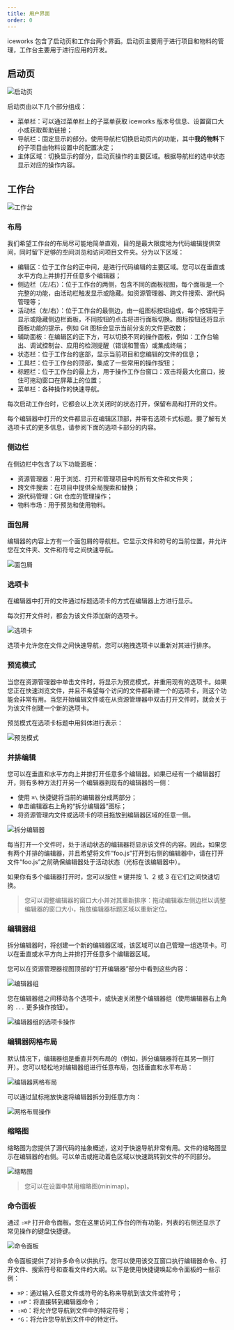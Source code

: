 ```yaml
---
title: 用户界面
order: 0
---
```


iceworks 包含了启动页和工作台两个界面。启动页主要用于进行项目和物料的管理，工作台主要用于进行应用的开发。

## 启动页

![启动页](https://img.alicdn.com/tfs/TB1yoQ4tQY2gK0jSZFgXXc5OFXa-2100-1794.png)

启动页由以下几个部分组成：

- 菜单栏：可以通过菜单栏上的子菜单获取 iceworks 版本号信息、设置窗口大小或获取帮助链接；
- 导航栏：固定显示的部分。使用导航栏切换启动页内的功能，其中**我的物料**下的子项目由物料设置中的配置决定；
- 主体区域：切换显示的部分，启动页操作的主要区域。根据导航栏的选中状态显示对应的操作内容。

## 工作台

![工作台](https://img.alicdn.com/tfs/TB1mZk3tRv0gK0jSZKbXXbK2FXa-3230-2098.png)

### 布局

我们希望工作台的布局尽可能地简单直观，目的是最大限度地为代码编辑提供空间，同时留下足够的空间浏览和访问项目文件夹。分为以下区域：

- 编辑区：位于工作台的正中间，是进行代码编辑的主要区域。您可以在垂直或水平方向上并排打开任意多个编辑器；
- 侧边栏（左/右）：位于工作台的两侧，包含不同的面板视图，每个面板是一个完整的功能，由活动栏触发显示或隐藏。如资源管理器、跨文件搜索、源代码管理等；
- 活动栏（左/右）：位于工作台的最侧边，由一组图标按钮组成，每个按钮用于显示或隐藏侧边栏面板，不同按钮的点击将进行面板切换。图标按钮还将显示面板功能的提示，例如 Git 图标会显示当前分支的文件更改数；
- 辅助面板：在编辑区的正下方，可以切换不同的操作面板，例如：工作台输出、调试控制台、应用的检测提醒（错误和警告）或集成终端；
- 状态栏：位于工作台的底部，显示当前项目和您编辑的文件的信息；
- 工具栏：位于工作台的顶部，集成了一些常用的操作按钮；
- 标题栏：位于工作台的最上方，用于操作工作台窗口：双击将最大化窗口，按住可拖动窗口在屏幕上的位置；
- 菜单栏：各种操作的快速导航。

每次启动工作台时，它都会以上次关闭时的状态打开，保留布局和打开的文件。

每个编辑器中打开的文件都显示在编辑区顶部，并带有选项卡式标题。要了解有关选项卡式的更多信息，请参阅下面的选项卡部分的内容。

### 侧边栏

在侧边栏中包含了以下功能面板：

- 资源管理器：用于浏览、打开和管理项目中的所有文件和文件夹；
- 跨文件搜索：在项目中提供全局搜索和替换；
- 源代码管理：Git 仓库的管理操作；
- 物料市场：用于预览和使用物料。

### 面包屑

编辑器的内容上方有一个面包屑的导航栏。它显示文件和符号的当前位置，并允许您在文件夹、文件和符号之间快速导航。

![面包屑](https://img.alicdn.com/tfs/TB1qjQ9tFT7gK0jSZFpXXaTkpXa-746-760.png)

### 选项卡

在编辑器中打开的文件通过标题选项卡的方式在编辑器上方进行显示。

每次打开文件时，都会为该文件添加新的选项卡。

![选项卡](https://img.alicdn.com/tfs/TB18cFbt5_1gK0jSZFqXXcpaXXa-1660-1264.png)

选项卡允许您在文件之间快速导航，您可以拖拽选项卡以重新对其进行排序。

### 预览模式

当您在资源管理器中单击文件时，将显示为预览模式，并重用现有的选项卡。如果您正在快速浏览文件，并且不希望每个访问的文件都新建一个的选项卡，则这个功能会非常有用。当您开始编辑文件或在从资源管理器中双击打开文件时，就会关于为该文件创建一个新的选项卡。

预览模式在选项卡标题中用斜体进行表示：

![预览模式](https://img.alicdn.com/tfs/TB16uJXt.T1gK0jSZFrXXcNCXXa-769-113.png)

### 并排编辑

您可以在垂直和水平方向上并排打开任意多个编辑器。如果已经有一个编辑器打开，则有多种方法打开另一个编辑器到现有的编辑器的一侧：

- 使用 `⌘\` 快捷键将当前的编辑器分成两部分；
- 单击编辑器右上角的“拆分编辑器”图标；
- 将资源管理内文件或选项卡的项目拖放到编辑器区域的任意一侧。

![拆分编辑器](https://img.alicdn.com/tfs/TB1UPA7tUT1gK0jSZFrXXcNCXXa-2880-1754.png)

每当打开一个文件时，处于活动状态的编辑器将显示该文件的内容。因此，如果您有两个并排的编辑器，并且希望将文件“foo.js”打开到右侧的编辑器中，请在打开文件“foo.js”之前确保编辑器处于活动状态（光标在该编辑器中）。

如果你有多个编辑器打开时，您可以按住 `⌘` 键并按 1、2 或 3 在它们之间快速切换。

> 您可以调整编辑器的窗口大小并对其重新排序：拖动编辑器左侧边栏以调整编辑器的窗口大小，拖放编辑器标题区域以重新定位。

### 编辑器组

拆分编辑器时，将创建一个新的编辑器区域，该区域可以自己管理一组选项卡。可以在垂直或水平方向上并排打开任意多个编辑器区域。

您可以在资源管理器视图顶部的“打开编辑器”部分中看到这些内容：

![编辑器组](https://img.alicdn.com/tfs/TB1i5JdtYY1gK0jSZTEXXXDQVXa-2880-708.png)

您在编辑器组之间移动各个选项卡，或快速关闭整个编辑器组（使用编辑器右上角的 `...` 更多操作按钮）。

![编辑器组的选项卡操作](https://img.alicdn.com/tfs/TB1IDxbt1H2gK0jSZFEXXcqMpXa-960-600.gif)

### 编辑器网格布局

默认情况下，编辑器组是垂直并列布局的（例如，拆分编辑器将在其另一侧打开）。您可以轻松地对编辑器组进行任意布局，包括垂直和水平布局：

![编辑器网格布局](https://img.alicdn.com/tfs/TB11tdat7P2gK0jSZPxXXacQpXa-2880-1754.png)

可以通过鼠标拖放快速将编辑器拆分到任意方向：

![网格布局操作](https://img.alicdn.com/tfs/TB1tdVft1H2gK0jSZJnXXaT1FXa-960-600.gif)

### 缩略图

缩略图为您提供了源代码的抽象概述，这对于快速导航非常有用。文件的缩略图显示在编辑器的右侧。可以单击或拖动着色区域以快速跳转到文件的不同部分。

![缩略图](https://img.alicdn.com/tfs/TB1Snw8tUT1gK0jSZFhXXaAtVXa-906-579.png)

> 您可以在设置中禁用缩略图(minimap)。

### 命令面板

通过 `⇧⌘P` 打开命令面板。您在这里访问工作台的所有功能，列表的右侧还显示了常见操作的键盘快捷键。

![命令面板](https://img.alicdn.com/tfs/TB1b0Fht8r0gK0jSZFnXXbRRXXa-1268-950.png)

命令面板提供了对许多命令以供执行。您可以使用该交互窗口执行编辑器命令、打开文件、搜索符号和查看文件的大纲。以下是使用快捷键唤起命令面板的一些示例：

- `⌘P`：通过输入任意文件或符号的名称来导航到该文件或符号；
- `⇧⌘P`：将直接转到编辑器命令；
- `⇧⌘O`：将允许您导航到文件中的特定符号；
- `⌃G`：将允许您导航到文件中的特定行。

